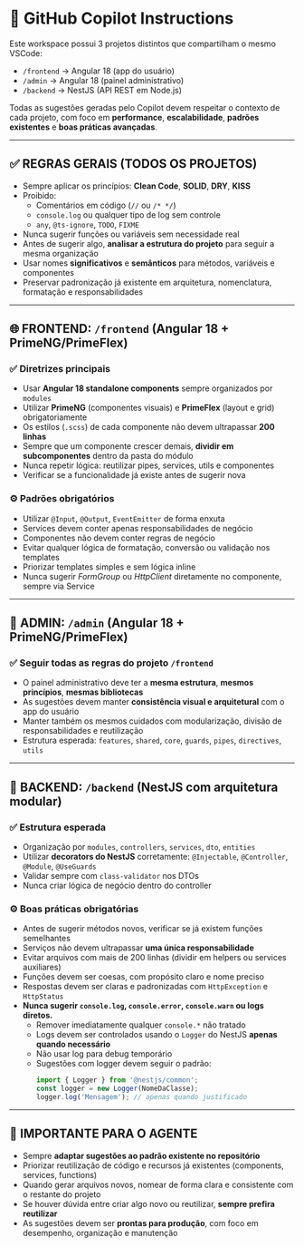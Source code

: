 # 🤖 GitHub Copilot Instructions

Este workspace possui 3 projetos distintos que compartilham o mesmo VSCode:

- `/frontend` → Angular 18 (app do usuário)
- `/admin` → Angular 18 (painel administrativo)
- `/backend` → NestJS (API REST em Node.js)

Todas as sugestões geradas pelo Copilot devem respeitar o contexto de cada
projeto, com foco em **performance**, **escalabilidade**, **padrões existentes**
e **boas práticas avançadas**.

---

## ✅ REGRAS GERAIS (TODOS OS PROJETOS)

- Sempre aplicar os princípios: **Clean Code**, **SOLID**, **DRY**, **KISS**
- Proibido:
  - Comentários em código (`//` ou `/* */`)
  - `console.log` ou qualquer tipo de log sem controle
  - `any`, `@ts-ignore`, `TODO`, `FIXME`
- Nunca sugerir funções ou variáveis sem necessidade real
- Antes de sugerir algo, **analisar a estrutura do projeto** para seguir a mesma
  organização
- Usar nomes **significativos** e **semânticos** para métodos, variáveis e
  componentes
- Preservar padronização já existente em arquitetura, nomenclatura, formatação e
  responsabilidades

---

## 🌐 FRONTEND: `/frontend` (Angular 18 + PrimeNG/PrimeFlex)

### ✅ Diretrizes principais

- Usar **Angular 18 standalone components** sempre organizados por `modules`
- Utilizar **PrimeNG** (componentes visuais) e **PrimeFlex** (layout e grid)
  obrigatoriamente
- Os estilos (`.scss`) de cada componente não devem ultrapassar **200 linhas**
- Sempre que um componente crescer demais, **dividir em subcomponentes** dentro
  da pasta do módulo
- Nunca repetir lógica: reutilizar pipes, services, utils e componentes
- Verificar se a funcionalidade já existe antes de sugerir nova

### ⚙️ Padrões obrigatórios

- Utilizar `@Input`, `@Output`, `EventEmitter` de forma enxuta
- Services devem conter apenas responsabilidades de negócio
- Componentes não devem conter regras de negócio
- Evitar qualquer lógica de formatação, conversão ou validação nos templates
- Priorizar templates simples e sem lógica inline
- Nunca sugerir _FormGroup_ ou _HttpClient_ diretamente no componente, sempre
  via Service

---

## 🔐 ADMIN: `/admin` (Angular 18 + PrimeNG/PrimeFlex)

### ✅ Seguir todas as regras do projeto `/frontend`

- O painel administrativo deve ter a **mesma estrutura**, **mesmos princípios**,
  **mesmas bibliotecas**
- As sugestões devem manter **consistência visual e arquitetural** com o app do
  usuário
- Manter também os mesmos cuidados com modularização, divisão de
  responsabilidades e reutilização
- Estrutura esperada: `features`, `shared`, `core`, `guards`, `pipes`,
  `directives`, `utils`

---

## 🧠 BACKEND: `/backend` (NestJS com arquitetura modular)

### ✅ Estrutura esperada

- Organização por `modules`, `controllers`, `services`, `dto`, `entities`
- Utilizar **decorators do NestJS** corretamente: `@Injectable`, `@Controller`,
  `@Module`, `@UseGuards`
- Validar sempre com `class-validator` nos DTOs
- Nunca criar lógica de negócio dentro do controller

### ⚙️ Boas práticas obrigatórias

- Antes de sugerir métodos novos, verificar se já existem funções semelhantes
- Serviços não devem ultrapassar **uma única responsabilidade**
- Evitar arquivos com mais de 200 linhas (dividir em helpers ou services
  auxiliares)
- Funções devem ser coesas, com propósito claro e nome preciso
- Respostas devem ser claras e padronizadas com `HttpException` e `HttpStatus`
- **Nunca sugerir `console.log`, `console.error`, `console.warn` ou logs
  diretos.**
  - Remover imediatamente qualquer `console.*` não tratado
  - Logs devem ser controlados usando o `Logger` do NestJS **apenas quando
    necessário**
  - Não usar log para debug temporário
  - Sugestões com logger devem seguir o padrão:
    ```ts
    import { Logger } from '@nestjs/common';
    const logger = new Logger(NomeDaClasse);
    logger.log('Mensagem'); // apenas quando justificado
    ```

---

## 🔄 IMPORTANTE PARA O AGENTE

- Sempre **adaptar sugestões ao padrão existente no repositório**
- Priorizar reutilização de código e recursos já existentes (components,
  services, functions)
- Quando gerar arquivos novos, nomear de forma clara e consistente com o
  restante do projeto
- Se houver dúvida entre criar algo novo ou reutilizar, **sempre prefira
  reutilizar**
- As sugestões devem ser **prontas para produção**, com foco em desempenho,
  organização e manutenção
